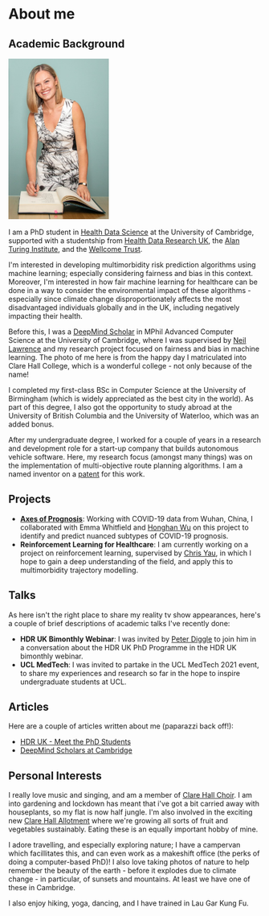 
# About me 
## Academic Background
<img src="/matriculation-photo-full.jpeg" width="200" class="left-img"/>

I am a PhD student in [Health Data Science](https://www.hdruk.ac.uk/careers-in-health-data-science/phd-programme/) at the University of Cambridge, supported with a studentship from [Health Data Research UK](https://www.hdruk.ac.uk/), the [Alan Turing Institute](https://www.turing.ac.uk/), and the [Wellcome Trust](https://wellcome.org/). 

I'm interested in developing multimorbidity risk prediction algorithms using machine learning; especially considering fairness and bias in this context. Moreover, I'm interested in how fair machine learning for healthcare can be done in a way to consider the environmental impact of these algorithms - especially since climate change disproportionately affects the most disadvantaged individuals globally and in the UK, including negatively impacting their health.

Before this, I was a [DeepMind Scholar](https://deepmind.com/scholarships) in MPhil Advanced Computer Science at the University of Cambridge, where I was supervised by [Neil Lawrence](https://inverseprobability.com/) and my research project focused on fairness and bias in machine learning. The photo of me here is from the happy day I matriculated into Clare Hall College, which is a wonderful college - not only because of the name!

I completed my first-class BSc in Computer Science at the University of Birmingham (which is widely appreciated as the best city in the world). As part of this degree, I also got the opportunity to study abroad at the University of British Columbia and the University of Waterloo, which was an added bonus. 

After my undergraduate degree, I worked for a couple of years in a research and development role for a start-up company that builds autonomous vehicle software. Here, my research focus (amongst many things) was on the implementation of multi-objective route planning algorithms. I am a named inventor on a [patent](https://patents.google.com/patent/US20190346275A1/en) for this work.

## Projects 
- [<b>Axes of Prognosis</b>](https://www.medrxiv.org/content/10.1101/2021.03.16.21253371v1): Working with COVID-19 data from Wuhan, China, I collaborated with Emma Whitfield and [Honghan Wu](https://iris.ucl.ac.uk/iris/browse/profile?upi=HWWUX46) on this project to identify and predict nuanced subtypes of COVID-19 prognosis.
- <b>Reinforcement Learning for Healthcare</b>: I am currently working on a project on reinforcement learning, supervised by [Chris Yau](https://cwcyau.github.io/authors/admin/), in which I hope to gain a deep understanding of the field, and apply this to multimorbidity trajectory modelling. 

## Talks
As here isn't the right place to share my reality tv show appearances, here's a couple of brief descriptions of academic talks I've recently done:
- <b>HDR UK Bimonthly Webinar</b>: I was invited by [Peter Diggle](https://www.lancaster.ac.uk/staff/diggle/) to join him in a conversation about the HDR UK PhD Programme in the HDR UK bimonthly webinar.
- <b>UCL MedTech</b>: I was invited to partake in the UCL MedTech 2021 event, to share my experiences and research so far in the hope to inspire undergraduate students at UCL.

## Articles
Here are a couple of articles written about me (paparazzi back off!):
- [HDR UK - Meet the PhD Students](https://www.hdruk.ac.uk/people/claire-coffey/)
- [DeepMind Scholars at Cambridge](https://www.cst.cam.ac.uk/deepmind-scholars-cambridge)


## Personal Interests 
I really love music and singing, and am a member of [Clare Hall Choir](https://www.clarehall.cam.ac.uk/clare-hall-choir). I am into gardening and lockdown has meant that i've got a bit carried away with houseplants, so my flat is now half jungle. I'm also involved in the exciting new [Clare Hall Allotment](https://www.clarehall.cam.ac.uk/news/10-03-2021/clare-hall-allotment-initiative-officially-launches) where we're growing all sorts of fruit and vegetables sustainably. Eating these is an equally important hobby of mine.

I adore travelling, and especially exploring nature; I have a campervan which facillitates this, and can even work as a makeshift office (the perks of doing a computer-based PhD)! I also love taking photos of nature to help remember the beauty of the earth - before it explodes due to climate change - in particular, of sunsets and mountains. At least we have one of these in Cambridge. 

I also enjoy hiking, yoga, dancing, and I have trained in Lau Gar Kung Fu. 
